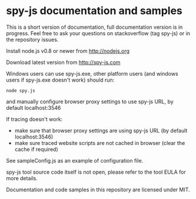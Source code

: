 spy-js documentation and samples
=====

This is a short version of documentation, full documentation version is in progress. Feel free to ask your questions on stackoverflow (tag spy-js) or in the repository issues.

Install node.js v0.8 or newer from http://nodejs.org

Download latest version from http://spy-js.com

Windows users can use spy-js.exe, other platform users (and windows users if spy-js.exe doesn't work) should run: 
```shell
node spy.js
```
and manually configure browser proxy settings to use spy-js URL, by default localhost:3546

If tracing doesn't work: 
* make sure that browser proxy settings are using spy-js URL (by default localhost:3546)
* make sure traced website scripts are not cached in browser (clear the cache if required)

See sampleConfig.js as an example of configuration file.

spy-js tool source code itself is not open, please refer to the tool EULA for more details.

Documentation and code samples in this repository are licensed under MIT.
